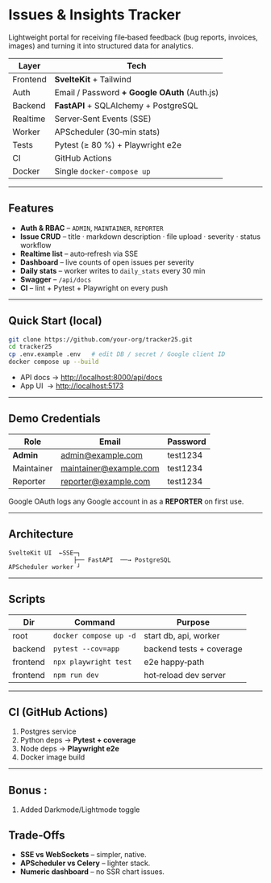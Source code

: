 # Issues & Insights Tracker

Lightweight portal for receiving file‑based feedback (bug reports, invoices, images) and turning it into structured data for analytics.

| Layer      | Tech |
|------------|------|
| Frontend   | **SvelteKit** + Tailwind |
| Auth       | Email / Password **+ Google OAuth** (Auth.js) |
| Backend    | **FastAPI** + SQLAlchemy + PostgreSQL |
| Realtime   | Server‑Sent Events (SSE) |
| Worker     | APScheduler (30‑min stats) |
| Tests      | Pytest (≥ 80 %) + Playwright e2e |
| CI         | GitHub Actions |
| Docker     | Single `docker-compose up` |

---

## Features
* **Auth & RBAC** – `ADMIN`, `MAINTAINER`, `REPORTER`
* **Issue CRUD** – title · markdown description · file upload · severity · status workflow
* **Realtime list** – auto‑refresh via SSE
* **Dashboard** – live counts of open issues per severity
* **Daily stats** – worker writes to `daily_stats` every 30 min
* **Swagger** – `/api/docs`
* **CI** – lint + Pytest + Playwright on every push

---

## Quick Start (local)

```bash
git clone https://github.com/your‑org/tracker25.git
cd tracker25
cp .env.example .env   # edit DB / secret / Google client ID
docker compose up --build
```

* API docs → <http://localhost:8000/api/docs>  
* App UI  → <http://localhost:5173>

---

## Demo Credentials

| Role | Email | Password |
|------|---------------------------|----------|
| **Admin** | admin@example.com      | test1234 |
| Maintainer | maintainer@example.com | test1234 |
| Reporter | reporter@example.com   | test1234 |

Google OAuth logs any Google account in as a **REPORTER** on first use.

---

## Architecture

```
SvelteKit UI  ←SSE─┐
                  ├── FastAPI  ──→ PostgreSQL
APScheduler worker ┘
```

---

## Scripts

| Dir | Command | Purpose |
|-----|---------|---------|
| root | `docker compose up -d` | start db, api, worker |
| backend | `pytest --cov=app` | backend tests + coverage |
| frontend | `npx playwright test` | e2e happy‑path |
| frontend | `npm run dev` | hot‑reload dev server |

---

## CI (GitHub Actions)

1. Postgres service  
2. Python deps → **Pytest + coverage**  
3. Node deps → **Playwright e2e**  
4. Docker image build

---

## Bonus :

1) Added Darkmode/Lightmode toggle

## Trade‑Offs

* **SSE vs WebSockets** – simpler, native.
* **APScheduler vs Celery** – lighter stack.
* **Numeric dashboard** – no SSR chart issues.

